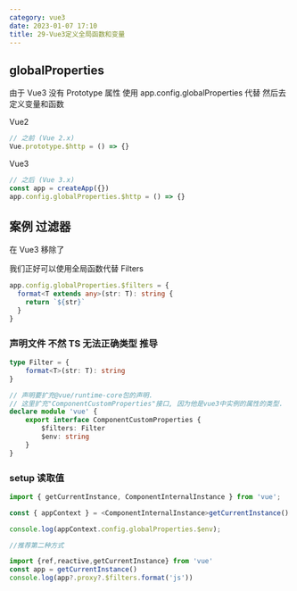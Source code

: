 ```yaml
---
category: vue3
date: 2023-01-07 17:10
title: 29-Vue3定义全局函数和变量
---
```


## globalProperties

由于 Vue3 没有 Prototype 属性 使用 app.config.globalProperties 代替 然后去定义变量和函数

Vue2

```ts
// 之前 (Vue 2.x)
Vue.prototype.$http = () => {}
```

Vue3

```ts
// 之后 (Vue 3.x)
const app = createApp({})
app.config.globalProperties.$http = () => {}
```

## 案例 过滤器

在 Vue3 移除了

我们正好可以使用全局函数代替 Filters



```ts
app.config.globalProperties.$filters = {
  format<T extends any>(str: T): string {
    return `${str}`
  }
}
```

### 声明文件 不然 TS 无法正确类型 推导

```ts
type Filter = {
    format<T>(str: T): string
}

// 声明要扩充@vue/runtime-core包的声明.
// 这里扩充"ComponentCustomProperties"接口, 因为他是vue3中实例的属性的类型.
declare module 'vue' {
    export interface ComponentCustomProperties {
        $filters: Filter
        $env: string
    }
}
```

### setup 读取值

```ts
import { getCurrentInstance, ComponentInternalInstance } from 'vue';

const { appContext } = <ComponentInternalInstance>getCurrentInstance()

console.log(appContext.config.globalProperties.$env);

//推荐第二种方式

import {ref,reactive,getCurrentInstance} from 'vue'
const app = getCurrentInstance()
console.log(app?.proxy?.$filters.format('js'))
```